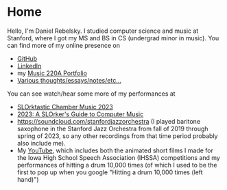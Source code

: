 # Home

Hello, I'm Daniel Rebelsky. I studied computer science and music at Stanford, where I got my MS and BS in CS (undergrad minor in music). You can find more of my online presence on

* [GitHub](https://github.com/drebelsky)
* [LinkedIn](https://www.linkedin.com/in/daniel-rebelsky/)
* my [Music 220A Portfolio](https://ccrma.stanford.edu/~rebelsky/220a/)
* [Various thoughts/essays/notes/etc...](./notes)

You can see watch/hear some more of my performances at
* [SLOrktastic Chamber Music 2023](https://slork.stanford.edu/events/2023/slorktastic/)
* [2023: A SLOrker's Guide to Computer Music](https://slork.stanford.edu/events/2023/spring/)
* <https://soundcloud.com/stanfordjazzorchestra> (I played baritone saxophone in the Stanford Jazz Orchestra from fall of 2019 through spring of 2023, so any other recordings from that time period probably also include me).
* My [YouTube](https://www.youtube.com/@danielrebelsky5075/videos), which includes both the animated short films I made for the Iowa High School Speech Association (IHSSA) competitions and my performances of hitting a drum 10,000 times (of which I used to be the first to pop up when you google "Hitting a drum 10,000 times (left hand)")
